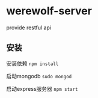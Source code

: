 # werewolf-server
provide restful api

## 安装

安装依赖
`npm install`

启动mongodb
`sudo mongod`

启动express服务器
`npm start`